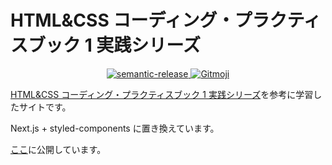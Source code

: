 # HTML&CSS コーディング・プラクティスブック 1 実践シリーズ

<p align="center">
  <a href="https://semantic-release.gitbook.io/semantic-release/">
    <img alt="semantic-release" src="https://img.shields.io/badge/%20%20%F0%9F%93%A6%F0%9F%9A%80-semantic--release-e10079.svg">
  </a>
  <a href="https://gitmoji.dev">
    <img src="https://img.shields.io/badge/gitmoji-%20😜%20😍-FFDD67.svg?style=flat-square" alt="Gitmoji">
  </a>
</p>

[HTML&CSS コーディング・プラクティスブック 1 実践シリーズ](https://www.amazon.co.jp/HTML-CSS-%E3%82%B3%E3%83%BC%E3%83%87%E3%82%A3%E3%83%B3%E3%82%B0%E3%83%BB%E3%83%97%E3%83%A9%E3%82%AF%E3%83%86%E3%82%A3%E3%82%B9%E3%83%96%E3%83%83%E3%82%AF-1-%E5%AE%9F%E8%B7%B5%E3%82%B7%E3%83%AA%E3%83%BC%E3%82%BA-ebook/dp/B083W12N4X/ref=sr_1_16?__mk_ja_JP=%E3%82%AB%E3%82%BF%E3%82%AB%E3%83%8A&crid=3MV18A6VZNS3B&keywords=css&qid=1650441549&sprefix=css%2Caps%2C173&sr=8-16)を参考に学習したサイトです。

Next.js + styled-components に置き換えています。

[ここ](https://markup-2-1afpoo1fp-akira-toriyama.vercel.app/)に公開しています。
